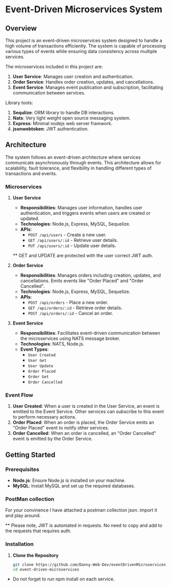 # Event-Driven Microservices System

## Overview

This project is an event-driven microservices system designed to handle a high volume of transactions efficiently. The system is capable of processing various types of events while ensuring data consistency across multiple services.

The microservices included in this project are:

1. **User Service**: Manages user creation and authentication.
2. **Order Service**: Handles order creation, updates, and cancellations.
3. **Event Service**: Manages event publication and subscription, facilitating communication between services.

Library tools:

1. **Sequlize**: ORM library to handle DB interactions.
2. **Nats**: Very light weight open source messaging system.
3. **Express**: Minimal nodejs web server framwork.
4. **jsonwebtoken**: JWT authentication.

## Architecture

The system follows an event-driven architecture where services communicate asynchronously through events. This architecture allows for scalability, fault tolerance, and flexibility in handling different types of transactions and events.

### Microservices

1. **User Service**

   - **Responsibilities**: Manages user information, handles user authentication, and triggers events when users are created or updated.
   - **Technologies**: Node.js, Express, MySQL, Sequelize.
   - **APIs**:
     - `POST /api/users` - Create a new user.
     - `GET /api/users/:id` - Retrieve user details.
     - `PUT /api/users/:id` - Update user details.

   \*\* GET and UPDATE are protected with the user correct JWT auth.

2. **Order Service**

   - **Responsibilities**: Manages orders including creation, updates, and cancellations. Emits events like "Order Placed" and "Order Cancelled".
   - **Technologies**: Node.js, Express, MySQL, Sequelize.
   - **APIs**:
     - `POST /api/orders` - Place a new order.
     - `GET /api/orders/:id` - Retrieve order details.
     - `POST /api/orders/:id` - Cancel an order.

3. **Event Service**
   - **Responsibilities**: Facilitates event-driven communication between the microservices using NATS message broker.
   - **Technologies**: NATS, Node.js.
   - **Event Types**:
     - `User Created`
     - `User Get`
     - `User Update`
     - `Order Placed`
     - `Order Get`
     - `Order Cancelled`

### Event Flow

1. **User Created**: When a user is created in the User Service, an event is emitted to the Event Service. Other services can subscribe to this event to perform necessary actions.
2. **Order Placed**: When an order is placed, the Order Service emits an "Order Placed" event to notify other services.
3. **Order Cancelled**: When an order is cancelled, an "Order Cancelled" event is emitted by the Order Service.

## Getting Started

### Prerequisites

- **Node.js**: Ensure Node.js is installed on your machine.
- **MySQL**: Install MySQL and set up the required databases.

### PostMan collection

For your convinence I have attached a postman collection json. import it and play around.

\*\* Please note, JWT is automated in requests. No need to copy and add to the requests that requires auth.

### Installation

1. **Clone the Repository**

   ```bash
   git clone https://github.com/Danny-Web-Dev/eventDrivenMicroservices.git
   cd event-driven-microservices
   ```

- Do not forget to run npm install on each service.
